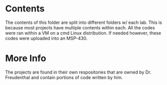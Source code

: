 # Contents
The contents of this folder are split into different folders w/ each lab. 
This is because most projects have multiple contents within each. 
All the codes were ran within a VM on a cmd Linux distribution. If needed however, 
these codes were uploaded into an MSP-430. 

# More Info
The projects are found in their own respositories that are owned by Dr. Freudenthal and contain 
portions of code written by him. 
